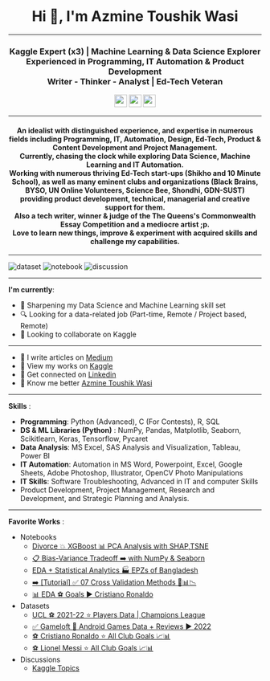 <h1 align="center">Hi 👋, I'm Azmine Toushik Wasi</h1>

---
<h3 align="center">Kaggle Expert (x3) | Machine Learning & Data Science Explorer</br>
Experienced in Programming, IT Automation & Product Development</br>
Writer - Thinker - Analyst | Ed-Tech Veteran</h3>

<p align=center>
<a href="https://www.kaggle.com/azminetoushikwasi"><img height="25" src="https://img.shields.io/badge/Kaggle-profile-%2320beff"></a>
<a href="https://azminewasi.github.io"><img height="25" src="https://img.shields.io/badge/Personal-Website-%1020beff"></a>
<a href="https://medium.com/@azmine_wasi"><img height="25" src="https://img.shields.io/badge/Medium-Blogs-%1020beff"></a>
</p>

---
<h4 align="center">
An idealist with distinguished experience, and expertise in numerous fields including Programming, IT, Automation, Design, Ed-Tech, Product & Content Development and Project Management.</br>
<b>Currently, chasing the clock while exploring Data Science, Machine Learning and IT Automation.</b></br>
Working with numerous thriving Ed-Tech start-ups (Shikho and 10 Minute School), as well as many eminent clubs and organizations (Black Brains, BYSO, UN Online Volunteers, Science Bee, Shondhi, GDN-SUST) providing product development, technical, managerial and creative support for them.</br>
Also a tech writer, winner & judge of the The Queens's Commonwealth Essay Competition and a mediocre artist ;p.</br>
Love to learn new things, improve & experiment with acquired skills and challenge my capabilities.</br>
</h4>

---
![dataset](https://road-to-kaggle-grandmaster.vercel.app/api/badges/azminetoushikwasi/dataset/light)
![notebook](https://road-to-kaggle-grandmaster.vercel.app/api/badges/azminetoushikwasi/notebook/light)
![discussion](https://road-to-kaggle-grandmaster.vercel.app/api/badges/azminetoushikwasi/discussion/light)

---
**I'm currently**:
- 🌱 Sharpening my Data Science and Machine Learning skill set
- 🔍 Looking for a data-related job (Part-time, Remote / Project based, Remote)
- 👯 Looking to collaborate on Kaggle


---
- 📝 I write articles on [Medium](https://medium.com/@azmine_wasi)
- 📝 View my works on [Kaggle](https://www.kaggle.com/azminetoushikwasi)
- 📄 Get connected on [Linkedin](https://www.linkedin.com/in/azmine-toushik-wasi/)
- 📝 Know me better [Azmine Toushik Wasi](http://azminewasi.github.io/)

---
**Skills** :
- **Programming**: Python (Advanced), C (For Contests), R, SQL
- **DS & ML Libraries (Python)** : NumPy, Pandas, Matplotlib, Seaborn, Scikitlearn, Keras, Tensorflow, Pycaret
- **Data Analysis**: MS Excel, SAS Analysis and Visualization, Tableau, Power BI
- **IT Automation**: Automation in MS Word, Powerpoint, Excel, Google Sheets, Adobe Photoshop, Illustrator, OpenCV Photo Manipulations
- **IT Skills**: Software Troubleshooting, Advanced in IT and computer Skills
- Product Development, Project Management, Research and Development, and Strategic Planning and Analysis.

---
**Favorite Works** :
- Notebooks
  - [Divorce 💥 XGBoost 📊 PCA Analysis with SHAP,TSNE](https://www.kaggle.com/code/azminetoushikwasi/divorce-xgboost-analysis-with-pca-shap-tsne)
  - [📋 Bias-Variance Tradeoff ➡️ with NumPy & Seaborn](https://www.kaggle.com/code/azminetoushikwasi/bias-variance-tradeoff-with-numpy-seaborn)
  - [EDA + Statistical Analytics 🏭 EPZs of Bangladesh](https://www.kaggle.com/code/azminetoushikwasi/eda-statistical-analytics-epzs-of-bangladesh)
  - [➡️ [Tutorial] ✅ 07 Cross Validation Methods 📑📊📉](https://www.kaggle.com/code/azminetoushikwasi/tutorial-07-cross-validation-methods)
  - [📊 EDA ⚽ Goals ▶️ Cristiano Ronaldo](https://www.kaggle.com/code/azminetoushikwasi/extended-eda-goals-cristiano-ronaldo)
- Datasets
  - [UCL ⚽ 2021-22 ⭐ Players Data | Champions League](https://www.kaggle.com/datasets/azminetoushikwasi/ucl-202122-uefa-champions-league)
  - [✅ Gameloft 🎡 Android Games Data + Reviews ▶ 2022](https://www.kaggle.com/datasets/azminetoushikwasi/gameloft-android-games-collection-2022)
  - [⚽ Cristiano Ronaldo ⭐ All Club Goals 📈📊](https://www.kaggle.com/datasets/azminetoushikwasi/cr7-cristiano-ronaldo-all-club-goals-stats)
  - [⚽ Lionel Messi ⭐ All Club Goals 📈📊](https://www.kaggle.com/datasets/azminetoushikwasi/-lionel-messi-all-club-goals)
- Discussions
  - [Kaggle Topics](https://www.kaggle.com/azminetoushikwasi/discussion?sortBy=mostVotes&group=topics&page=1&pageSize=20)
